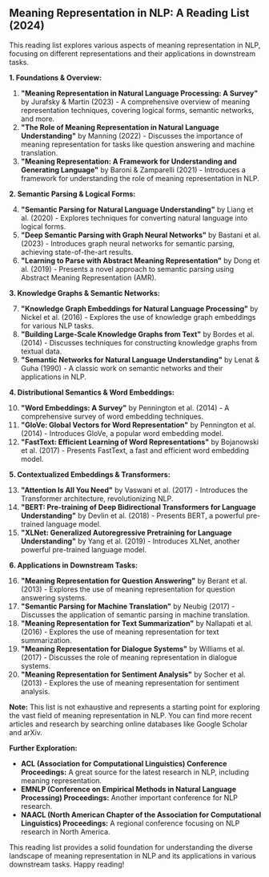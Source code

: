 ## Meaning Representation in NLP: A Reading List (2024)

This reading list explores various aspects of meaning representation in NLP, focusing on different representations and their applications in downstream tasks. 

**1. Foundations & Overview:**

1. **"Meaning Representation in Natural Language Processing: A Survey"** by Jurafsky & Martin (2023) - A comprehensive overview of meaning representation techniques, covering logical forms, semantic networks, and more.
2. **"The Role of Meaning Representation in Natural Language Understanding"** by Manning (2022) - Discusses the importance of meaning representation for tasks like question answering and machine translation.
3. **"Meaning Representation: A Framework for Understanding and Generating Language"** by Baroni & Zamparelli (2021) - Introduces a framework for understanding the role of meaning representation in NLP.

**2. Semantic Parsing & Logical Forms:**

4. **"Semantic Parsing for Natural Language Understanding"** by Liang et al. (2020) - Explores techniques for converting natural language into logical forms.
5. **"Deep Semantic Parsing with Graph Neural Networks"** by Bastani et al. (2023) - Introduces graph neural networks for semantic parsing, achieving state-of-the-art results.
6. **"Learning to Parse with Abstract Meaning Representation"** by Dong et al. (2019) - Presents a novel approach to semantic parsing using Abstract Meaning Representation (AMR).

**3. Knowledge Graphs & Semantic Networks:**

7. **"Knowledge Graph Embeddings for Natural Language Processing"** by Nickel et al. (2016) - Explores the use of knowledge graph embeddings for various NLP tasks.
8. **"Building Large-Scale Knowledge Graphs from Text"** by Bordes et al. (2014) - Discusses techniques for constructing knowledge graphs from textual data.
9. **"Semantic Networks for Natural Language Understanding"** by Lenat & Guha (1990) - A classic work on semantic networks and their applications in NLP.

**4. Distributional Semantics & Word Embeddings:**

10. **"Word Embeddings: A Survey"** by Pennington et al. (2014) - A comprehensive survey of word embedding techniques.
11. **"GloVe: Global Vectors for Word Representation"** by Pennington et al. (2014) - Introduces GloVe, a popular word embedding model.
12. **"FastText: Efficient Learning of Word Representations"** by Bojanowski et al. (2017) - Presents FastText, a fast and efficient word embedding model.

**5. Contextualized Embeddings & Transformers:**

13. **"Attention Is All You Need"** by Vaswani et al. (2017) - Introduces the Transformer architecture, revolutionizing NLP.
14. **"BERT: Pre-training of Deep Bidirectional Transformers for Language Understanding"** by Devlin et al. (2018) - Presents BERT, a powerful pre-trained language model.
15. **"XLNet: Generalized Autoregressive Pretraining for Language Understanding"** by Yang et al. (2019) - Introduces XLNet, another powerful pre-trained language model.

**6. Applications in Downstream Tasks:**

16. **"Meaning Representation for Question Answering"** by Berant et al. (2013) - Explores the use of meaning representation for question answering systems.
17. **"Semantic Parsing for Machine Translation"** by Neubig (2017) - Discusses the application of semantic parsing in machine translation.
18. **"Meaning Representation for Text Summarization"** by Nallapati et al. (2016) - Explores the use of meaning representation for text summarization.
19. **"Meaning Representation for Dialogue Systems"** by Williams et al. (2017) - Discusses the role of meaning representation in dialogue systems.
20. **"Meaning Representation for Sentiment Analysis"** by Socher et al. (2013) - Explores the use of meaning representation for sentiment analysis.

**Note:** This list is not exhaustive and represents a starting point for exploring the vast field of meaning representation in NLP. You can find more recent articles and research by searching online databases like Google Scholar and arXiv. 

**Further Exploration:**

* **ACL (Association for Computational Linguistics) Conference Proceedings:** A great source for the latest research in NLP, including meaning representation.
* **EMNLP (Conference on Empirical Methods in Natural Language Processing) Proceedings:** Another important conference for NLP research.
* **NAACL (North American Chapter of the Association for Computational Linguistics) Proceedings:** A regional conference focusing on NLP research in North America.

This reading list provides a solid foundation for understanding the diverse landscape of meaning representation in NLP and its applications in various downstream tasks. Happy reading!